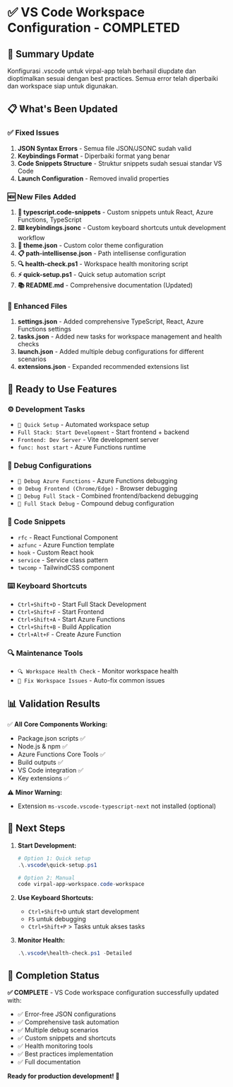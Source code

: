 # ✅ VS Code Workspace Configuration - COMPLETED

## 🎯 Summary Update

Konfigurasi .vscode untuk virpal-app telah berhasil diupdate dan dioptimalkan sesuai dengan best practices. Semua error telah diperbaiki dan workspace siap untuk digunakan.

## 📋 What's Been Updated

### ✅ Fixed Issues

1. **JSON Syntax Errors** - Semua file JSON/JSONC sudah valid
2. **Keybindings Format** - Diperbaiki format yang benar
3. **Code Snippets Structure** - Struktur snippets sudah sesuai standar VS Code
4. **Launch Configuration** - Removed invalid properties

### 🆕 New Files Added

1. **📝 typescript.code-snippets** - Custom snippets untuk React, Azure Functions, TypeScript
2. **⌨️ keybindings.jsonc** - Custom keyboard shortcuts untuk development workflow
3. **🎨 theme.json** - Custom color theme configuration
4. **📋 path-intellisense.json** - Path intellisense configuration
5. **🔍 health-check.ps1** - Workspace health monitoring script
6. **⚡ quick-setup.ps1** - Quick setup automation script
7. **📚 README.md** - Comprehensive documentation (Updated)

### 🔧 Enhanced Files

1. **settings.json** - Added comprehensive TypeScript, React, Azure Functions settings
2. **tasks.json** - Added new tasks for workspace management and health checks
3. **launch.json** - Added multiple debug configurations for different scenarios
4. **extensions.json** - Expanded recommended extensions list

## 🚀 Ready to Use Features

### ⚙️ Development Tasks

- `🎯 Quick Setup` - Automated workspace setup
- `Full Stack: Start Development` - Start frontend + backend
- `Frontend: Dev Server` - Vite development server
- `func: host start` - Azure Functions runtime

### 🐛 Debug Configurations

- `🔧 Debug Azure Functions` - Azure Functions debugging
- `🌐 Debug Frontend (Chrome/Edge)` - Browser debugging
- `🔄 Debug Full Stack` - Combined frontend/backend debugging
- `🚀 Full Stack Debug` - Compound debug configuration

### 📝 Code Snippets

- `rfc` - React Functional Component
- `azfunc` - Azure Function template
- `hook` - Custom React hook
- `service` - Service class pattern
- `twcomp` - TailwindCSS component

### ⌨️ Keyboard Shortcuts

- `Ctrl+Shift+D` - Start Full Stack Development
- `Ctrl+Shift+F` - Start Frontend
- `Ctrl+Shift+A` - Start Azure Functions
- `Ctrl+Shift+B` - Build Application
- `Ctrl+Alt+F` - Create Azure Function

### 🔍 Maintenance Tools

- `🔍 Workspace Health Check` - Monitor workspace health
- `🔧 Fix Workspace Issues` - Auto-fix common issues

## 📊 Validation Results

✅ **All Core Components Working:**

- Package.json scripts ✅
- Node.js & npm ✅
- Azure Functions Core Tools ✅
- Build outputs ✅
- VS Code integration ✅
- Key extensions ✅

⚠️ **Minor Warning:**

- Extension `ms-vscode.vscode-typescript-next` not installed (optional)

## 🎯 Next Steps

1. **Start Development:**

   ```powershell
   # Option 1: Quick setup
   .\.vscode\quick-setup.ps1

   # Option 2: Manual
   code virpal-app-workspace.code-workspace
   ```

2. **Use Keyboard Shortcuts:**

   - `Ctrl+Shift+D` untuk start development
   - `F5` untuk debugging
   - `Ctrl+Shift+P` > Tasks untuk akses tasks

3. **Monitor Health:**
   ```powershell
   .\.vscode\health-check.ps1 -Detailed
   ```

## 🎉 Completion Status

**✅ COMPLETE** - VS Code workspace configuration successfully updated with:

- ✅ Error-free JSON configurations
- ✅ Comprehensive task automation
- ✅ Multiple debug scenarios
- ✅ Custom snippets and shortcuts
- ✅ Health monitoring tools
- ✅ Best practices implementation
- ✅ Full documentation

**Ready for production development! 🚀**
